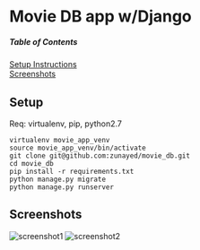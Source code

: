 Movie DB app w/Django 
============================

##### Table of Contents  
[Setup Instructions](#setup)  
[Screenshots](#screenshots)  

## Setup

Req: virtualenv, pip, python2.7


    virtualenv movie_app_venv
    source movie_app_venv/bin/activate
    git clone git@github.com:zunayed/movie_db.git   
    cd movie_db
    pip install -r requirements.txt
    python manage.py migrate
    python manage.py runserver



## Screenshots
![screenshot1](http://i.imgur.com/4iMziOI.png) ![screenshot2](http://i.imgur.com/xMdQdfI.png)
